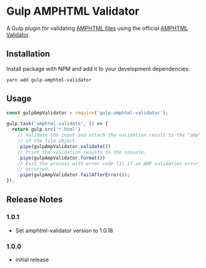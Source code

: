 # Gulp AMPHTML Validator

A Gulp plugin for validating [AMPHTML files](https://ampproject.org) using the official [AMPHTML Validator](https://www.npmjs.com/package/amphtml-validator).

## Installation

Install package with NPM and add it to your development dependencies:

```
yarn add gulp-amphtml-validator
```

## Usage

```js
const gulpAmpValidator = require('gulp-amphtml-validator');

gulp.task('amphtml:validate', () => {
  return gulp.src('*.html')
    // Validate the input and attach the validation result to the "amp" property
    // of the file object. 
    .pipe(gulpAmpValidator.validate())
    // Print the validation results to the console.
    .pipe(gulpAmpValidator.format())
    // Exit the process with error code (1) if an AMP validation error
    // occurred.
    .pipe(gulpAmpValidator.failAfterError());
});
```

## Release Notes

### 1.0.1

* Set amphtml-validator version to 1.0.18

### 1.0.0

* initial release
